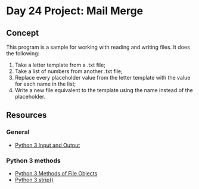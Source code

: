 # Day 24 Project: Mail Merge

## Concept

This program is a sample for working with reading and writing files. It does the following:

1. Take a letter template from a .txt file;
2. Take a list of numbers from another .txt file;
3. Replace every placeholder value from the letter template with the value for each name in the list;
4. Write a new file equivalent to the template using the name instead of the placeholder.

## Resources

### General

- [Python 3 Input and Output](https://docs.python.org/3/tutorial/inputoutput.html#input-and-output)

### Python 3 methods

- [Python 3 Methods of File Objects](https://docs.python.org/3/tutorial/inputoutput.html#methods-of-file-objects)
- [Python 3 strip()](https://docs.python.org/3/library/stdtypes.html#str.strip)